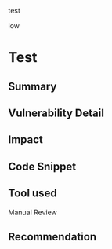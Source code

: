 test

low

# Test

## Summary

## Vulnerability Detail

## Impact

## Code Snippet

## Tool used

Manual Review

## Recommendation
